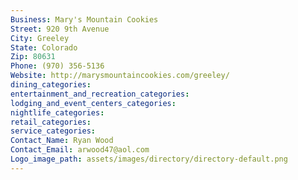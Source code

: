 ```yaml
---
Business: Mary's Mountain Cookies
Street: 920 9th Avenue
City: Greeley
State: Colorado
Zip: 80631
Phone: (970) 356-5136
Website: http://marysmountaincookies.com/greeley/
dining_categories: 
entertainment_and_recreation_categories: 
lodging_and_event_centers_categories: 
nightlife_categories: 
retail_categories: 
service_categories: 
Contact_Name: Ryan Wood
Contact_Email: arwood47@aol.com
Logo_image_path: assets/images/directory/directory-default.png
---
```

